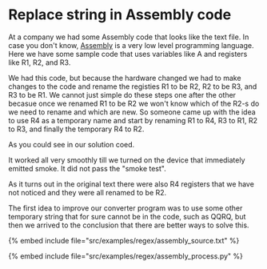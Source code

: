 # Replace string in Assembly code

At a company we had some Assembly code that looks like the text file. In case you don't know, [Assembly](https://en.wikipedia.org/wiki/Assembly_language) is
a very low level programming language. Here we have some sample code that uses variables like A and registers like R1, R2, and R3.

We had this code, but because the hardware changed we had to make changes to the code and rename the registies R1 to be R2, R2 to be R3, and R3 to be R1.
We cannot just simple do these steps one after the other becasue once we renamed R1 to be R2 we won't know which of the R2-s do we need to rename and which
are new. So someone came up with the idea to use R4 as a temporary name and start by renaming R1 to R4,  R3 to R1, R2 to R3, and finally the temporary R4 to R2.

As you could see in our solution coed.

It worked all very smoothly till we turned on the device that immediately emitted smoke. It did not pass the "smoke test".

As it turns out in the original text there were also R4 registers that we have not noticed and they were all renamed to be R2.

The first idea to improve our converter program was to use some other temporary string that for sure cannot be in the code, such as QQRQ, but then
we arrived to the conclusion that there are better ways to solve this.

{% embed include file="src/examples/regex/assembly_source.txt" %}

{% embed include file="src/examples/regex/assembly_process.py" %}


